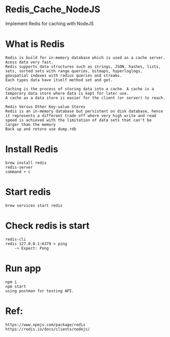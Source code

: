 # Redis_Cache_NodeJS
Implement Redis for caching with NodeJS

# What is Redis
````
Redis is build for in-memory database which is used as a cache server.
Acess data very fast.
Redis supports data structures such as strings, JSON, hashes, lists, sets, sorted sets with range queries, bitmaps, hyperloglogs, geospatial indexes with radius queries and streams.
Each types data have itself method set and get.

Caching is the process of storing data into a cache. A cache is a temporary data store where data is kept for later use.
A cache as a data store is easier for the client (or server) to reach.

Redis Versus Other Key-value Stores
Redis is an in-memory database but persistent on disk database, hence it represents a different trade off where very high write and read speed is achieved with the limitation of data sets that can't be larger than the memory
Back up and retore use dump.rdb
````

# Install Redis
    brew install redis
    redis-server
    command + c

# Start redis
    brew services start redis
# Check redis is start
    redis-cli
    redis 127.0.0.1:6379 > ping
        -> Expect: Pong
# Run app
    npm i
    npm start
    using postman for testing API.

# Ref:
    https://www.npmjs.com/package/redis
    https://redis.io/docs/clients/nodejs/